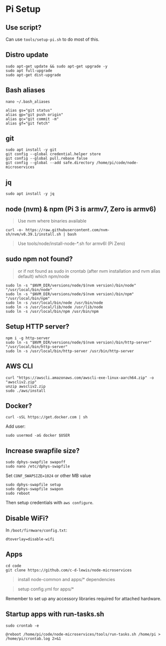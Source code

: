# Pi Setup

## Use script?

Can use `tools/setup-pi.sh` to do most of this.

## Distro update
```
sudo apt-get update && sudo apt-get upgrade -y
sudo apt full-upgrade
sudo apt-get dist-upgrade
```

## Bash aliases
```
nano ~/.bash_aliases
```

```
alias gs="git status"
alias gp="git push origin"
alias gc="git commit -m"
alias gf="git fetch"
```

## git
```
sudo apt install -y git
git config --global credential.helper store
git config --global pull.rebase false
git config --global --add safe.directory /home/pi/code/node-microservices
```

## jq
```
sudo apt install -y jq
```

## node (nvm) & npm (Pi 3 is armv7, Zero is armv6)
> Use nvm where binaries available
```
curl -o- https://raw.githubusercontent.com/nvm-sh/nvm/v0.39.1/install.sh | bash
```
> Use tools/node/install-node-*.sh for armv6l (Pi Zero)

## sudo npm not found?
> or if not found as sudo in crontab (after nvm installation and nvm alias default)
> which npm/node
```
sudo ln -s "$NVM_DIR/versions/node/$(nvm version)/bin/node" "/usr/local/bin/node"
sudo ln -s "$NVM_DIR/versions/node/$(nvm version)/bin/npm" "/usr/local/bin/npm"
sudo ln -s /usr/local/bin/node /usr/bin/node
sudo ln -s /usr/local/lib/node /usr/lib/node
sudo ln -s /usr/local/bin/npm /usr/bin/npm
```

## Setup HTTP server?
```
npm i -g http-server
sudo ln -s "$NVM_DIR/versions/node/$(nvm version)/bin/http-server" "/usr/local/bin/http-server"
sudo ln -s /usr/local/bin/http-server /usr/bin/http-server
```

## AWS CLI

```
curl "https://awscli.amazonaws.com/awscli-exe-linux-aarch64.zip" -o "awscliv2.zip"
unzip awscliv2.zip
sudo ./aws/install
```

## Docker?

```
curl -sSL https://get.docker.com | sh
```

Add user:

```
sudo usermod -aG docker $USER
```

## Increase swapfile size?

```
sudo dphys-swapfile swapoff
sudo nano /etc/dphys-swapfile
```

Set `CONF_SWAPSIZE=1024` or other MB value

```
sudo dphys-swapfile setup
sudo dphys-swapfile swapon
sudo reboot
```

Then setup credentials with `aws configure`.

## Disable WiFi?

In `/boot/firmware/config.txt`:

```
dtoverlay=disable-wifi
```

## Apps
```
cd code
git clone https://github.com/c-d-lewis/node-microservices
```
> install node-common and apps/* dependencies

> setup config.yml for apps/*

Remember to set up any accessory libraries required for attached hardware.


## Startup apps with run-tasks.sh
```
sudo crontab -e
```
  ```
  @reboot /home/pi/code/node-microservices/tools/run-tasks.sh /home/pi > /home/pi/crontab.log 2>&1
  ```
